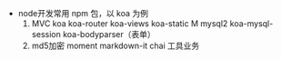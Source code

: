 - node开发常用 npm 包，以 koa 为例
  1. MVC koa koa-router koa-views koa-static
    M  mysql2 koa-mysql-session koa-bodyparser（表单）
  2. md5加密 moment markdown-it chai 工具业务
  